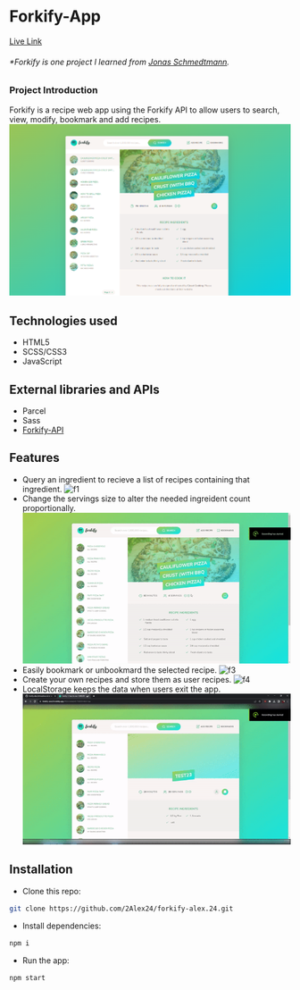 # Forkify-App

[Live Link](https://forkify-alex24.netlify.app/)

###### \*Forkify is one project I learned from [Jonas Schmedtmann](https://www.udemy.com/share/101WfeAEYbdllRRHQH/).

### Project Introduction

Forkify is a recipe web app using the Forkify API to allow users to search, view, modify, bookmark and add recipes.
![f6](readme.assets/f6.png)

## Technologies used

- HTML5
- SCSS/CSS3
- JavaScript

## External libraries and APIs

- Parcel
- Sass
- [Forkify-API](https://forkify-api.herokuapp.com/v2)

## Features

- Query an ingredient to recieve a list of recipes containing that ingredient.
  ![f1](readme.assets/f1.gif)
- Change the servings size to alter the needed ingreident count proportionally.
  ![f2](readme.assets/f2.gif)
- Easily bookmark or unbookmard the selected recipe.
  ![f3](readme.assets/f3.gif)
- Create your own recipes and store them as user recipes.
  ![f4](readme.assets/f4.gif)
- LocalStorage keeps the data when users exit the app.
  ![f5](readme.assets/f5.gif)

## Installation

- Clone this repo:

```sh
git clone https://github.com/2Alex24/forkify-alex.24.git
```

- Install dependencies:

```sh
npm i
```

- Run the app:

```sh
npm start
```
